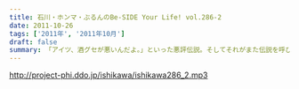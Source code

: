 ```yaml
---
title: 石川・ホンマ・ぶるんのBe-SIDE Your Life! vol.286-2
date: 2011-10-26
tags: ['2011年', '2011年10月']
draft: false
summary: 「アイツ、酒グセが悪いんだよ。」といった悪評伝説。そしてそれがまた伝説を呼び・・・しかし、腕に覚えがある人は基本的にファイティングポーズをとったら駄目です！！！記憶もなくすのも・・・駄目！！！NAMAE
---
```


http://project-phi.ddo.jp/ishikawa/ishikawa286_2.mp3
